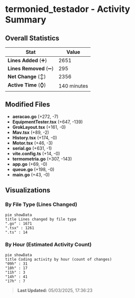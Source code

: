 # termonied_testador - Activity Summary 

## Overall Statistics

| Stat                   | Value                                                             |
| ---------------------- | ----------------------------------------------------------------- |
| **Lines Added** (➕)   | 2651                                          |
| **Lines Removed** (➖) | 295                                        |
| **Net Change** (↕)    | 2356                |
| **Active Time** (⌚)   | 140 minutes |


## Modified Files
- **aeracao.go** (+272, -7)
- **EquipmentTester.tsx** (+647, -139)
- **GrokLayout.tsx** (+161, -0)
- **Mav.tsx** (+89, -2)
- **History.tsx** (+174, -0)
- **Motor.tsx** (+46, -3)
- **serial.go** (+631, -1)
- **vite.config.ts** (+14, -0)
- **termometria.go** (+307, -143)
- **app.go** (+69, -0)
- **queue.go** (+198, -0)
- **main.go** (+43, -0)

## Visualizations

### By File Type (Lines Changed)

```mermaid
pie showData
title Lines changed by file type
".go" : 1671
".tsx" : 1261
".ts" : 14
```

### By Hour (Estimated Activity Count)

```mermaid
pie showData
title Coding activity by hour (count of changes)
"09h" : 31
"10h" : 17
"11h" : 3
"14h" : 41
"17h" : 7
```


> **Last Updated:** 05/03/2025, 17:36:23